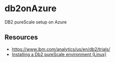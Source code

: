 # db2onAzure

DB2 pureScale setup on Azure

## Resources

- <https://www.ibm.com/analytics/us/en/db2/trials/>
- [Installing a Db2 pureScale environment (Linux)](https://www.ibm.com/support/knowledgecenter/en/SSEPGG_11.1.0/com.ibm.db2.luw.qb.server.doc/doc/t0061541.html)